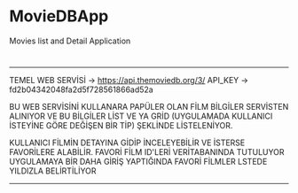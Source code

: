 # MovieDBApp
Movies list and Detail Application

#
*******************
TEMEL WEB SERVİSİ -> https://api.themoviedb.org/3/
API_KEY -> fd2b04342048fa2d5f728561866ad52a

BU WEB SERVİSİNİ KULLANARA PAPÜLER OLAN FİLM BİLGİLER SERVİSTEN ALINIYOR  VE 
 BU BİLGİLER LİST VE YA GRİD (UYGULAMADA KULLANICI İSTEYİNE GÖRE DEĞİŞEN BİR TİP) ŞEKLİNDE LİSTELENİYOR. 
 
 KULLANICI FİLMİN DETAYINA GİDİP İNCELEYEBİLİR VE İSTERSE FAVORİLERE ALABİLİR.
 FAVORİ FİLM ID'LERİ VERİTABANINDA TUTULUYOR UYGULAMAYA BİR DAHA GİRİŞ YAPTIĞINDA FAVORİ FİLMLER LSTEDE YILDIZLA BELİRTİLİYOR
 
 *******************
 #
